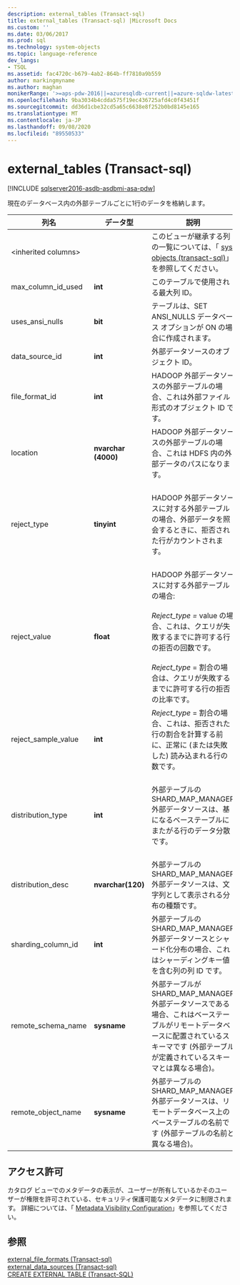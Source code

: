 ```yaml
---
description: external_tables (Transact-sql)
title: external_tables (Transact-sql) |Microsoft Docs
ms.custom: ''
ms.date: 03/06/2017
ms.prod: sql
ms.technology: system-objects
ms.topic: language-reference
dev_langs:
- TSQL
ms.assetid: fac4720c-b679-4ab2-864b-ff7810a9b559
author: markingmyname
ms.author: maghan
monikerRange: '>=aps-pdw-2016||=azuresqldb-current||=azure-sqldw-latest||>=sql-server-2016||=sqlallproducts-allversions||>=sql-server-linux-2017||=azuresqldb-mi-current'
ms.openlocfilehash: 9ba3034b4cdda575f19ec436725afd4c0f43451f
ms.sourcegitcommit: dd36d1cbe32cd5a65c6638e8f252b0bd8145e165
ms.translationtype: MT
ms.contentlocale: ja-JP
ms.lasthandoff: 09/08/2020
ms.locfileid: "89550533"
---
```

# <a name="sysexternal_tables-transact-sql"></a>external_tables (Transact-sql)
[!INCLUDE [sqlserver2016-asdb-asdbmi-asa-pdw](../../includes/applies-to-version/sqlserver2016-asdb-asdbmi-asa-pdw.md)]

  現在のデータベース内の外部テーブルごとに1行のデータを格納します。  
  
|列名|データ型|説明|Range|  
|-----------------|---------------|-----------------|-----------|  
|\<inherited columns>||このビューが継承する列の一覧については、「 [sys. objects &#40;transact-sql&#41;](../../relational-databases/system-catalog-views/sys-objects-transact-sql.md)」を参照してください。||  
|max_column_id_used|**int**|このテーブルで使用される最大列 ID。||  
|uses_ansi_nulls|**bit**|テーブルは、SET ANSI_NULLS データベース オプションが ON の場合に作成されます。||  
|data_source_id|**int**|外部データソースのオブジェクト ID。||  
|file_format_id|**int**|HADOOP 外部データソースの外部テーブルの場合、これは外部ファイル形式のオブジェクト ID です。||  
|location|**nvarchar (4000)**|HADOOP 外部データソースの外部テーブルの場合、これは HDFS 内の外部データのパスになります。||  
|reject_type|**tinyint**|HADOOP 外部データソースに対する外部テーブルの場合、外部データを照会するときに、拒否された行がカウントされます。|VALUE-拒否された行の数。<br /><br /> パーセント-拒否された行の割合。|  
|reject_value|**float**|HADOOP 外部データソースに対する外部テーブルの場合:<br /><br /> *Reject_type =* value の場合、これは、クエリが失敗するまでに許可する行の拒否の回数です。<br /><br /> *Reject_type* = 割合の場合は、クエリが失敗するまでに許可する行の拒否の比率です。||  
|reject_sample_value|**int**|*Reject_type* = 割合の場合、これは、拒否された行の割合を計算する前に、正常に (または失敗した) 読み込まれる行の数です。|Reject_type = VALUE の場合は NULL です。|  
|distribution_type|**int**|外部テーブルの SHARD_MAP_MANAGER 外部データソースは、基になるベーステーブルにまたがる行のデータ分散です。|0-シャード化<br /><br /> 1-レプリケート済み<br /><br /> 2-ラウンドロビン|  
|distribution_desc|**nvarchar(120)**|外部テーブルの SHARD_MAP_MANAGER 外部データソースは、文字列として表示される分布の種類です。||  
|sharding_column_id|**int**|外部テーブルの SHARD_MAP_MANAGER 外部データソースとシャード化分布の場合、これはシャーディングキー値を含む列の列 ID です。||  
|remote_schema_name|**sysname**|外部テーブルが SHARD_MAP_MANAGER 外部データソースである場合、これはベーステーブルがリモートデータベースに配置されているスキーマです (外部テーブルが定義されているスキーマとは異なる場合)。||  
|remote_object_name|**sysname**|外部テーブルの SHARD_MAP_MANAGER 外部データソースは、リモートデータベース上のベーステーブルの名前です (外部テーブルの名前と異なる場合)。||  
  
## <a name="permissions"></a>アクセス許可  
 カタログ ビューでのメタデータの表示が、ユーザーが所有しているかそのユーザーが権限を許可されている、セキュリティ保護可能なメタデータに制限されます。 詳細については、「 [Metadata Visibility Configuration](../../relational-databases/security/metadata-visibility-configuration.md)」を参照してください。  
  
## <a name="see-also"></a>参照  
 [external_file_formats &#40;Transact-sql&#41;](../../relational-databases/system-catalog-views/sys-external-file-formats-transact-sql.md)   
 [external_data_sources &#40;Transact-sql&#41;](../../relational-databases/system-catalog-views/sys-external-data-sources-transact-sql.md)   
 [CREATE EXTERNAL TABLE &#40;Transact-SQL&#41;](../../t-sql/statements/create-external-table-transact-sql.md)  
  
  
